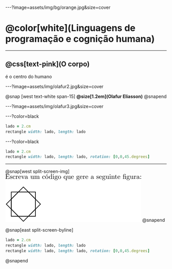 ---?image=assets/img/bg/orange.jpg&size=cover

# @color[white](Linguagens de programação e cognição humana)

---

## @css[text-pink](O corpo) 

é o centro do humano

---?image=assets/img/olafur2.jpg&size=cover

@snap [west text-white span-15]
**@size[1.2em](Olafur Eliasson)**
@snapend

---?image=assets/img/olafur3.jpg&size=cover

---?color=black

```ruby
lado = 2.cm
rectangle width: lado, length: lado
```

---?color=black

```ruby
lado = 2.cm
rectangle width: lado, length: lado, rotation: [0,0,45.degrees]
```

---

@snap[west split-screen-img]
![](assets/img/Exercicio1.png)
@snapend

@snap[east split-screen-byline]
```ruby
lado = 2.cm
rectangle width: lado, length: lado
rectangle width: lado, length: lado, rotation: [0,0,45.degrees]
```
@snapend
